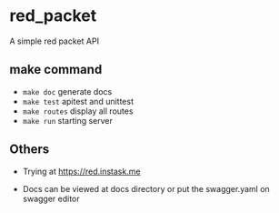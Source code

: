 # red_packet
A simple red packet API

## make command

- `make doc`          generate docs
- `make test`         apitest and unittest
- `make routes`       display all routes
- `make run`          starting server

## Others

- Trying at https://red.instask.me

- Docs can be viewed at docs directory or put the swagger.yaml on swagger editor
